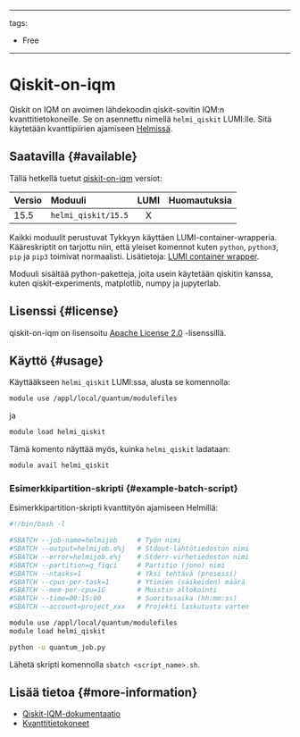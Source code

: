 
---
tags:
  - Free
---

# Qiskit-on-iqm

Qiskit on IQM on avoimen lähdekoodin qiskit-sovitin IQM:n kvanttitietokoneille. Se on asennettu nimellä `helmi_qiskit` LUMI:lle. Sitä käytetään kvanttipiirien ajamiseen [Helmissä](../computing/quantum-computing/helmi/running-on-helmi.md).

## Saatavilla {#available}

Tällä hetkellä tuetut [qiskit-on-iqm](https://iqm-finland.github.io/qiskit-on-iqm/) versiot:

| Versio | Moduuli                              | LUMI  | Huomautuksia     |
|:-------|:-------------------------------------|:-----:|------------------|
| 15.5   | `helmi_qiskit/15.5`                  | X     |                  |

Kaikki moduulit perustuvat Tykkyyn käyttäen LUMI-container-wrapperia. Kääreskriptit on tarjottu niin, että yleiset komennot kuten `python`, `python3`, `pip` ja `pip3` toimivat normaalisti. Lisätietoja: [LUMI container wrapper](https://docs.lumi-supercomputer.eu/software/installing/container-wrapper/).

Moduuli sisältää python-paketteja, joita usein käytetään qiskitin kanssa, kuten qiskit-experiments, matplotlib, numpy ja jupyterlab.

## Lisenssi {#license}

qiskit-on-iqm on lisensoitu [Apache License 2.0](https://github.com/iqm-finland/qiskit-on-iqm/blob/main/LICENSE) -lisenssillä.

## Käyttö {#usage}

Käyttääkseen `helmi_qiskit` LUMI:ssa, alusta se komennolla:

```bash
module use /appl/local/quantum/modulefiles
```

ja 

```bash
module load helmi_qiskit
```

Tämä komento näyttää myös, kuinka `helmi_qiskit` ladataan:

```bash
module avail helmi_qiskit
```

### Esimerkkipartition-skripti {#example-batch-script}

Esimerkkipartition-skripti kvanttityön ajamiseen Helmillä:

```bash title="LUMI"
#!/bin/bash -l

#SBATCH --job-name=helmijob     # Työn nimi
#SBATCH --output=helmijob.o%j   # Stdout-lähtötiedoston nimi
#SBATCH --error=helmijob.e%j    # Stderr-virhetiedoston nimi
#SBATCH --partition=q_fiqci     # Partitio (jono) nimi
#SBATCH --ntasks=1              # Yksi tehtävä (prosessi)
#SBATCH --cpus-per-task=1       # Ytimien (säikeiden) määrä
#SBATCH --mem-per-cpu=1G        # Muistin allokointi
#SBATCH --time=00:15:00         # Suoritusaika (hh:mm:ss)
#SBATCH --account=project_xxx   # Projekti laskutusta varten

module use /appl/local/quantum/modulefiles
module load helmi_qiskit

python -u quantum_job.py
```

Lähetä skripti komennolla `sbatch <script_name>.sh`.

## Lisää tietoa {#more-information}

- [Qiskit-IQM-dokumentaatio](https://iqm-finland.github.io/qiskit-on-iqm/)
- [Kvanttitietokoneet](../computing/quantum-computing/helmi/running-on-helmi.md)

